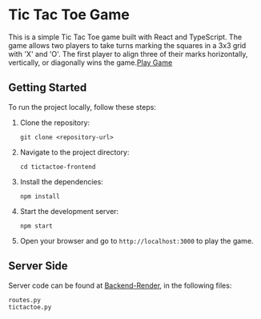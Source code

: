 # Tic Tac Toe Game

This is a simple Tic Tac Toe game built with React and TypeScript. The game allows two players to take turns marking the squares in a 3x3 grid with 'X' and 'O'. The first player to align three of their marks horizontally, vertically, or diagonally wins the game.[Play Game](https://ramon-rcp.github.io/tictactoe/)

## Getting Started

To run the project locally, follow these steps:

1. Clone the repository:
   ```
   git clone <repository-url>
   ```

2. Navigate to the project directory:
   ```
   cd tictactoe-frontend
   ```

3. Install the dependencies:
   ```
   npm install
   ```

4. Start the development server:
   ```
   npm start
   ```

5. Open your browser and go to `http://localhost:3000` to play the game.

## Server Side
Server code can be found at [Backend-Render](https://github.com/ramon-rcp/Backend-Render), in the following files:
```
routes.py
tictactoe.py
```
